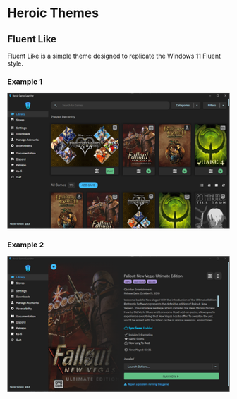 ﻿# Heroic Themes

## Fluent Like

Fluent Like is a simple theme designed to replicate the Windows 11 Fluent style.

### Example 1
![Fluent Theme Library](https://github.com/The-Ducktor/heroicthemes/blob/main/fluent/fluent1.png?raw=true)

### Example 2
![Fluent Theme Game](https://github.com/The-Ducktor/heroicthemes/blob/main/fluent/fluent2.png?raw=true)